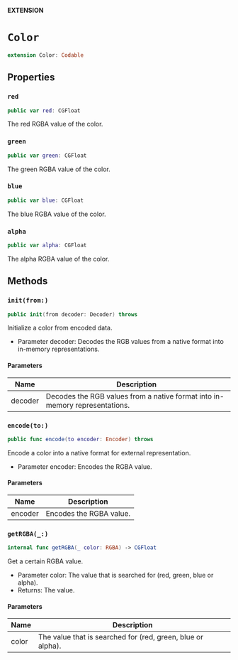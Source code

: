 **EXTENSION**

# `Color`
```swift
extension Color: Codable
```

## Properties
### `red`

```swift
public var red: CGFloat
```

The red RGBA value of the color.

### `green`

```swift
public var green: CGFloat
```

The green RGBA value of the color.

### `blue`

```swift
public var blue: CGFloat
```

The blue RGBA value of the color.

### `alpha`

```swift
public var alpha: CGFloat
```

The alpha RGBA value of the color.

## Methods
### `init(from:)`

```swift
public init(from decoder: Decoder) throws
```

Initialize a color from encoded data.
- Parameter decoder: Decodes the RGB values from a native format into in-memory representations.

#### Parameters

| Name | Description |
| ---- | ----------- |
| decoder | Decodes the RGB values from a native format into in-memory representations. |

### `encode(to:)`

```swift
public func encode(to encoder: Encoder) throws
```

Encode a color into a native format for external representation.
- Parameter encoder: Encodes the RGBA value.

#### Parameters

| Name | Description |
| ---- | ----------- |
| encoder | Encodes the RGBA value. |

### `getRGBA(_:)`

```swift
internal func getRGBA(_ color: RGBA) -> CGFloat
```

Get a certain RGBA value.
- Parameter color: The value that is searched for (red, green, blue or alpha).
- Returns: The value.

#### Parameters

| Name | Description |
| ---- | ----------- |
| color | The value that is searched for (red, green, blue or alpha). |